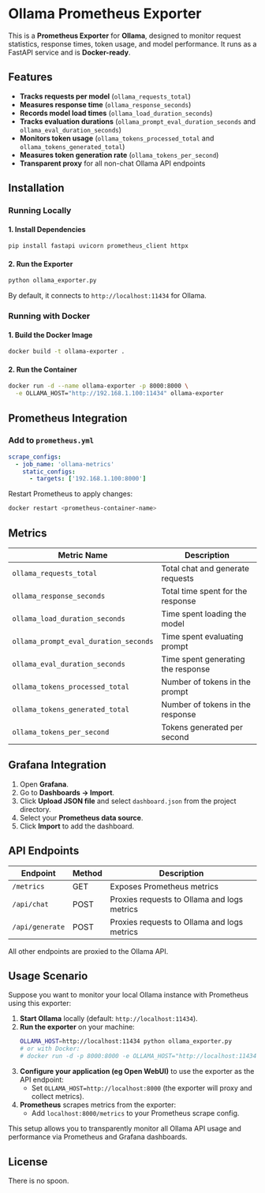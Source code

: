 # Ollama Prometheus Exporter

This is a **Prometheus Exporter** for **Ollama**, designed to monitor request statistics, response times, token usage, and model performance. It runs as a FastAPI service and is **Docker-ready**.

## Features
- **Tracks requests per model** (`ollama_requests_total`)
- **Measures response time** (`ollama_response_seconds`)
- **Records model load times** (`ollama_load_duration_seconds`)
- **Tracks evaluation durations** (`ollama_prompt_eval_duration_seconds` and `ollama_eval_duration_seconds`)
- **Monitors token usage** (`ollama_tokens_processed_total` and `ollama_tokens_generated_total`)
- **Measures token generation rate** (`ollama_tokens_per_second`)
- **Transparent proxy** for all non-chat Ollama API endpoints

## Installation

### Running Locally

#### 1. Install Dependencies
```sh
pip install fastapi uvicorn prometheus_client httpx
```

#### 2. Run the Exporter
```sh
python ollama_exporter.py
```
By default, it connects to `http://localhost:11434` for Ollama.

### Running with Docker

#### 1. Build the Docker Image
```sh
docker build -t ollama-exporter .
```

#### 2. Run the Container
```sh
docker run -d --name ollama-exporter -p 8000:8000 \
  -e OLLAMA_HOST="http://192.168.1.100:11434" ollama-exporter
```

## Prometheus Integration

### Add to `prometheus.yml`
```yaml
scrape_configs:
  - job_name: 'ollama-metrics'
    static_configs:
      - targets: ['192.168.1.100:8000']
```
Restart Prometheus to apply changes:
```sh
docker restart <prometheus-container-name>
```

## Metrics
| Metric Name | Description |
|------------|-------------|
| `ollama_requests_total` | Total chat and generate requests |
| `ollama_response_seconds` | Total time spent for the response |
| `ollama_load_duration_seconds` | Time spent loading the model |
| `ollama_prompt_eval_duration_seconds` | Time spent evaluating prompt |
| `ollama_eval_duration_seconds` | Time spent generating the response |
| `ollama_tokens_processed_total` | Number of tokens in the prompt |
| `ollama_tokens_generated_total` | Number of tokens in the response |
| `ollama_tokens_per_second` | Tokens generated per second |

## Grafana Integration
1. Open **Grafana**.
2. Go to **Dashboards → Import**.
3. Click **Upload JSON file** and select `dashboard.json` from the project directory.
4. Select your **Prometheus data source**.
5. Click **Import** to add the dashboard.

## API Endpoints
| Endpoint | Method | Description |
|----------|--------|-------------|
| `/metrics` | GET | Exposes Prometheus metrics |
| `/api/chat` | POST | Proxies requests to Ollama and logs metrics |
| `/api/generate` | POST | Proxies requests to Ollama and logs metrics |

All other endpoints are proxied to the Ollama API.

## Usage Scenario

Suppose you want to monitor your local Ollama instance with Prometheus using this exporter:

1. **Start Ollama** locally (default: `http://localhost:11434`).
2. **Run the exporter** on your machine:
   ```sh
   OLLAMA_HOST=http://localhost:11434 python ollama_exporter.py
   # or with Docker:
   # docker run -d -p 8000:8000 -e OLLAMA_HOST="http://localhost:11434" ollama-exporter
   ```
3. **Configure your application (eg Open WebUI)** to use the exporter as the API endpoint:
   - Set `OLLAMA_HOST=http://localhost:8000` (the exporter will proxy and collect metrics).
4. **Prometheus** scrapes metrics from the exporter:
   - Add `localhost:8000/metrics` to your Prometheus scrape config.

This setup allows you to transparently monitor all Ollama API usage and performance via Prometheus and Grafana dashboards.

## License
There is no spoon.
